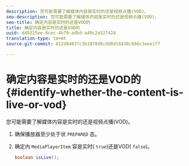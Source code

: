 ```yaml
---
description: 您可能需要了解媒体内容是实时的还是视频点播(VOD)。
seo-description: 您可能需要了解媒体内容是实时的还是视频点播(VOD)。
seo-title: 确定内容是实时的还是VOD的
title: 确定内容是实时的还是VOD的
uuid: d49315ee-8cec-4b79-adbd-a49c2a527424
translation-type: tm+mt
source-git-commit: 812d04037c3b18f8d8cdd0d18430c686c3eee1ff

---
```



# 确定内容是实时的还是VOD的 {#identify-whether-the-content-is-live-or-vod}

您可能需要了解媒体内容是实时的还是视频点播(VOD)。

1. 确保播放器至少处于状 `PREPARED` 态。
1. 确定内 `MediaPlayerItem` 容是实时( `true`)还是VOD( `false`)。

   ```java
   boolean isLive();
   ```
